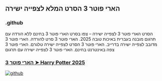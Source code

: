 ## הארי פוטר 3 הסרט המלא לצפייה ישירה

### .github

הסרט הארי פוטר 3 לצפייה ישירה – צפו בסרט הארי פוטר 3 בחינם ללא הורדה עם תרגום מובנה בעברית באיכות טובה 2025. הארי פוטר 3 סרט להורדה. הארי פוטר 3 מדובב לצפייה ישירה בדרייב. הארי פוטר 3 הסרט לצפייה ישירה טלגרם. הארי פוטר 3 צפה באינטרנט בחינם. הארי פוטר 3 לצפייה ישירה עם תרגום

### [הארי פוטר 3 ➤ Harry Potter 2025](https://watching4khdmovies.blogspot.com/2025/06/harry-potter-he.html)

<a href="https://watching4khdmovies.blogspot.com/2025/06/harry-potter-he.html" rel="nofollow"><img src="https://image.tmdb.org/t/p/w1280/eS2lgmH8K5NGU3sAVZr5T4wrxfw.jpg" alt="github" data-canonical-src="https://image.tmdb.org/t/p/w1280/eS2lgmH8K5NGU3sAVZr5T4wrxfw.jpg" style="max-width: 100%;"></a>
